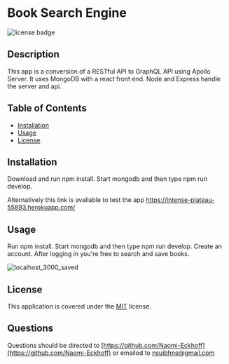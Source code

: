   # Book Search Engine
  ![license badge](https://img.shields.io/badge/license-MIT-blue)
  ## Description

  This app is a conversion of a RESTful API to GraphQL API using Apollo Server. It uses MongoDB with a react front end. Node and Express handle the server and api.

  ## Table of Contents

  * [Installation](#installation)
  * [Usage](#usage)
  * [License](#license)
  

  ## Installation

  Download and run npm install. Start mongodb and then type npm run develop.

  Alternatively this link is available to test the app
    https://intense-plateau-55893.herokuapp.com/
    
  ## Usage

  Run npm install. Start mongodb and then type npm run develop. Create an account. After logging in you're free to search and save books.
  



![localhost_3000_saved](https://user-images.githubusercontent.com/88948869/154870465-a15ea111-67f1-4cb5-bfda-559c709b3eb7.png)

  
  
  

  ## License
    
  This application is covered under the [MIT](https://choosealicense.com/licenses/mit/) license.
  
  

  

  

  

  

  

  

  

  ## Questions

  Questions should be directed to [https://github.com/Naomi-Eckhoff](https://github.com/Naomi-Eckhoff) or emailed to nsuibhne@gmail.com
  
